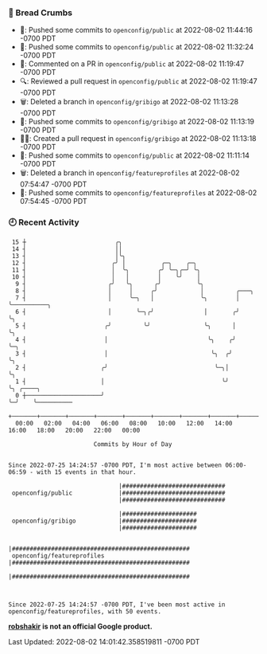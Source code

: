 ### 🍞 Bread Crumbs

 * 🚢: Pushed some commits to `openconfig/public` at 2022-08-02 11:44:16 -0700 PDT
 * 🚢: Pushed some commits to `openconfig/public` at 2022-08-02 11:32:24 -0700 PDT
 * 💬: Commented on a PR in  `openconfig/public` at 2022-08-02 11:19:47 -0700 PDT
 * 🔍: Reviewed a pull request in  `openconfig/public` at 2022-08-02 11:19:47 -0700 PDT
 * 🗑: Deleted a branch in `openconfig/gribigo` at 2022-08-02 11:13:28 -0700 PDT
 * 🚢: Pushed some commits to `openconfig/gribigo` at 2022-08-02 11:13:19 -0700 PDT
 * ✍🏼: Created a pull request in `openconfig/gribigo` at 2022-08-02 11:13:18 -0700 PDT
 * 🚢: Pushed some commits to `openconfig/public` at 2022-08-02 11:11:14 -0700 PDT
 * 🗑: Deleted a branch in `openconfig/featureprofiles` at 2022-08-02 07:54:47 -0700 PDT
 * 🚢: Pushed some commits to `openconfig/featureprofiles` at 2022-08-02 07:54:45 -0700 PDT

### 🕘 Recent Activity
```
 15 ┼                         ╭╮
 14 ┤                         ││
 13 ┤                         │╰╮
 12 ┤                        ╭╯ │          ╭─╮    ╭─╮
 11 ┤                        │  ╰╮        ╭╯ ╰─╮╭─╯ ╰╮
 10 ┤                        │   │        │    ╰╯    │
  9 ┤                       ╭╯   ╰╮      ╭╯          ╰╮
  8 ┤                       │     │     ╭╯            │         ╭───╮
  7 ┤                       │     ╰─╮   │             ╰╮        │   ╰──────────╮
  6 ┤                       │       ╰─╮╭╯              │       ╭╯              ╰╮
  5 ┤                      ╭╯         ╰╯               ╰╮      │                ╰╮
  4 ┤                      │                            ╰╮    ╭╯                 ╰─╮
  3 ┤                      │                             ╰╮  ╭╯                    ╰╮
  2 ┤                     ╭╯                              ╰─╮│                      ╰╮
  1 ┤                     │                                 ╰╯                       ╰╮ ╭────╮
  0 ┼─────────────────────╯                                                           ╰─╯    ╰──────────
    +───────+───────+───────+───────+───────+───────+───────+───────+───────+───────+───────+───────+────
  00:00   02:00   04:00   06:00   08:00   10:00   12:00   14:00   16:00   18:00   20:00   22:00   00:00   

						Commits by Hour of Day


Since 2022-07-25 14:24:57 -0700 PDT, I'm most active between 06:00-06:59 - with 15 events in that hour.

```



```
                               |#############################
 openconfig/public             |#############################
                               |#############################

                               |#####################
 openconfig/gribigo            |#####################
                               |#####################

                               |##################################################
 openconfig/featureprofiles    |##################################################
                               |##################################################



Since 2022-07-25 14:24:57 -0700 PDT, I've been most active in openconfig/featureprofiles, with 50 events.

```
**[robshakir](mailto:robjs@google.com) is not an official Google product.**  


Last Updated: 2022-08-02 14:01:42.358519811 -0700 PDT
